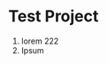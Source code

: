 <script type="text/javascript" src="data.json"></script>

# Test Project
1. lorem 222
2. Ipsum <span><script>document.write(obj.name);</script></span>
